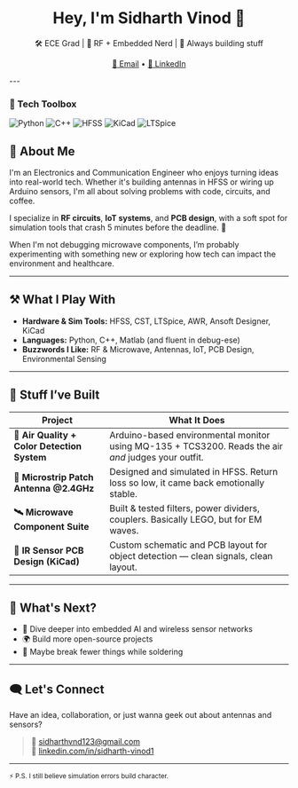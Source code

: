 <h1 align="center">Hey, I'm Sidharth Vinod 👋</h1>

<p align="center">
  🛠️ ECE Grad | 📡 RF + Embedded Nerd | 🌱 Always building stuff
</p>

<p align="center">
  <a href="mailto:sidharthvnd123@gmail.com">📧 Email</a> • 
  <a href="https://linkedin.com/in/sidharth-vinod1">🔗 LinkedIn</a>
</p>
---

### 🧰 Tech Toolbox

![Python](https://img.shields.io/badge/-Python-3776AB?style=flat&logo=python&logoColor=white)
![C++](https://img.shields.io/badge/-C++-00599C?style=flat&logo=c%2B%2B&logoColor=white)
![HFSS](https://img.shields.io/badge/-HFSS-blue?style=flat)
![KiCad](https://img.shields.io/badge/-KiCad-283593?style=flat&logo=kicad&logoColor=white)
![LTSpice](https://img.shields.io/badge/-LTSpice-orange?style=flat)



## 🚀 About Me

I'm an Electronics and Communication Engineer who enjoys turning ideas into real-world tech. Whether it's building antennas in HFSS or wiring up Arduino sensors, I'm all about solving problems with code, circuits, and coffee.

I specialize in **RF circuits**, **IoT systems**, and **PCB design**, with a soft spot for simulation tools that crash 5 minutes before the deadline. 🫠

When I'm not debugging  microwave components, I’m probably experimenting with something new or exploring how tech can impact the environment and healthcare.

---

## ⚒️ What I Play With

- **Hardware & Sim Tools:** HFSS, CST, LTSpice, AWR, Ansoft Designer, KiCad  
- **Languages:** Python, C++, Matlab (and fluent in debug-ese)  
- **Buzzwords I Like:** RF & Microwave, Antennas, IoT, PCB Design, Environmental Sensing  

---

## 🧠 Stuff I’ve Built

| Project                                     | What It Does                                                                                        |
|---------------------------------------------|---------------------------------------------------------------------------------------------------|
| **🌱 Air Quality + Color Detection System** | Arduino-based environmental monitor using MQ-135 + TCS3200. Reads the air *and* judges your outfit. |
| **📡 Microstrip Patch Antenna @2.4GHz**     | Designed and simulated in HFSS. Return loss so low, it came back emotionally stable.                |
| **🛰️ Microwave Component Suite**            | Built & tested filters, power dividers, couplers. Basically LEGO, but for EM waves.                 |
| **🧲 IR Sensor PCB Design (KiCad)**          | Custom schematic and PCB layout for object detection — clean signals, clean layout.                 |

---

## 🔭 What's Next?

- 🤖 Dive deeper into embedded AI and wireless sensor networks  
- 🌍 Build more open-source projects  
- 🔄 Maybe break fewer things while soldering  

---

## 🗨️ Let's Connect

Have an idea, collaboration, or just wanna geek out about antennas and sensors?

> 📨 [sidharthvnd123@gmail.com](mailto:sidharthvnd123@gmail.com)  
> 🔗 [linkedin.com/in/sidharth-vinod1](https://linkedin.com/in/sidharth-vinod1)  

---

<sub>⚡ P.S. I still believe simulation errors build character.</sub>
